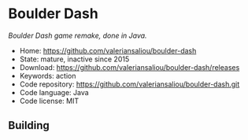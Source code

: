 # Boulder Dash

_Boulder Dash game remake, done in Java._

- Home: https://github.com/valeriansaliou/boulder-dash
- State: mature, inactive since 2015
- Download: https://github.com/valeriansaliou/boulder-dash/releases
- Keywords: action
- Code repository: https://github.com/valeriansaliou/boulder-dash.git
- Code language: Java
- Code license: MIT

## Building


